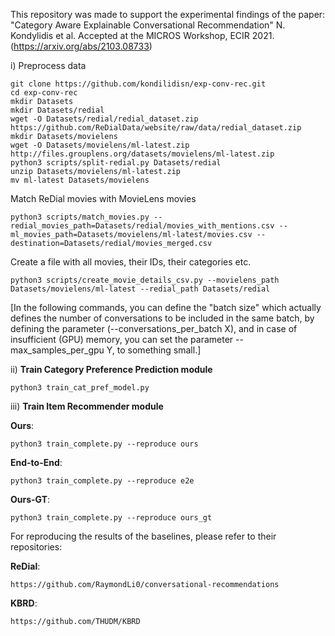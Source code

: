 This repository was made to support the experimental findings of the paper:
"Category Aware Explainable Conversational Recommendation" N. Kondylidis et al.
Accepted at the MICROS Workshop, ECIR 2021.
(https://arxiv.org/abs/2103.08733)

i) Preprocess data

    git clone https://github.com/kondilidisn/exp-conv-rec.git
    cd exp-conv-rec
    mkdir Datasets
    mkdir Datasets/redial
    wget -O Datasets/redial/redial_dataset.zip https://github.com/ReDialData/website/raw/data/redial_dataset.zip
    mkdir Datasets/movielens
    wget -O Datasets/movielens/ml-latest.zip http://files.grouplens.org/datasets/movielens/ml-latest.zip
    python3 scripts/split-redial.py Datasets/redial
    unzip Datasets/movielens/ml-latest.zip
    mv ml-latest Datasets/movielens 

Match ReDial movies with MovieLens movies
    
    python3 scripts/match_movies.py --redial_movies_path=Datasets/redial/movies_with_mentions.csv --ml_movies_path=Datasets/movielens/ml-latest/movies.csv --destination=Datasets/redial/movies_merged.csv

Create a file with all movies, their IDs, their categories etc.

    python3 scripts/create_movie_details_csv.py --movielens_path Datasets/movielens/ml-latest --redial_path Datasets/redial

[In the following commands, you can define the "batch size" which actually defines the number of conversations to be included in the same batch, by defining the parameter (--conversations_per_batch X), and in case of insufficient (GPU) memory, you can set the parameter --max_samples_per_gpu Y, to something small.]

ii) **Train Category Preference Prediction module**

    python3 train_cat_pref_model.py

iii) **Train Item Recommender module**

**Ours**:

    python3 train_complete.py --reproduce ours

**End-to-End**:

    python3 train_complete.py --reproduce e2e

**Ours-GT**:
    
    python3 train_complete.py --reproduce ours_gt


For reproducing the results of the baselines, please refer to their repositories:

**ReDial**:
    
    https://github.com/RaymondLi0/conversational-recommendations
    
**KBRD**:

    https://github.com/THUDM/KBRD
